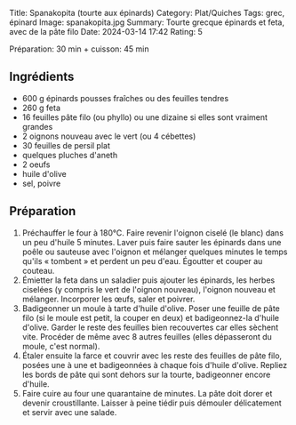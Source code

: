 Title: Spanakopita (tourte aux épinards)
Category: Plat/Quiches
Tags: grec, épinard
Image: spanakopita.jpg
Summary: Tourte grecque épinards et feta, avec de la pâte filo
Date: 2024-03-14 17:42
Rating: 5

Préparation: 30 min + cuisson: 45 min

## Ingrédients

- 600 g épinards pousses fraîches ou des feuilles tendres
- 260 g feta
- 16 feuilles pâte filo (ou phyllo) ou une dizaine si elles sont vraiment grandes
- 2 oignons nouveau avec le vert (ou 4 cébettes)
- 30 feuilles de persil plat
- quelques pluches d'aneth
- 2 oeufs
- huile d'olive
- sel, poivre

## Préparation
1. Préchauffer le four à 180°C. Faire revenir l'oignon ciselé (le blanc) dans un peu d'huile 5 minutes. Laver puis faire sauter les épinards dans une poêle ou sauteuse avec l'oignon et mélanger quelques minutes le temps qu'ils « tombent » et perdent un peu d'eau. Égoutter et couper au couteau. 
2. Émietter la feta dans un saladier puis ajouter les épinards, les herbes ciselées (y compris le vert de l'oignon nouveau), l'oignon nouveau et mélanger. Incorporer les œufs, saler et poivrer.
3. Badigeonner un moule à tarte d'huile d'olive. Poser une feuille de pâte filo (si le moule est petit, la couper en deux) et badigeonnez-la d'huile d'olive. Garder le reste des feuilles bien recouvertes car elles sèchent vite. Procéder de même avec 8 autres feuilles (elles dépasseront du moule, c'est normal).
4. Étaler ensuite la farce et couvrir avec les reste des feuilles de pâte filo, posées une à une et badigeonnées à chaque fois d'huile d'olive. Repliez les bords de pâte qui sont dehors sur la tourte, badigeonner encore d'huile.
5. Faire cuire au four une quarantaine de minutes. La pâte doit dorer et devenir croustillante. Laisser à peine tiédir puis démouler délicatement et servir avec une salade.